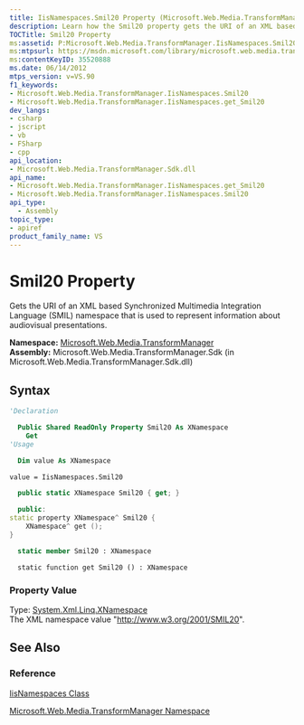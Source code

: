 ```yaml
---
title: IisNamespaces.Smil20 Property (Microsoft.Web.Media.TransformManager)
description: Learn how the Smil20 property gets the URI of an XML based Synchronized Multimedia Integration Language (SMIL) namespace.
TOCTitle: Smil20 Property
ms:assetid: P:Microsoft.Web.Media.TransformManager.IisNamespaces.Smil20
ms:mtpsurl: https://msdn.microsoft.com/library/microsoft.web.media.transformmanager.iisnamespaces.smil20(v=VS.90)
ms:contentKeyID: 35520888
ms.date: 06/14/2012
mtps_version: v=VS.90
f1_keywords:
- Microsoft.Web.Media.TransformManager.IisNamespaces.Smil20
- Microsoft.Web.Media.TransformManager.IisNamespaces.get_Smil20
dev_langs:
- csharp
- jscript
- vb
- FSharp
- cpp
api_location:
- Microsoft.Web.Media.TransformManager.Sdk.dll
api_name:
- Microsoft.Web.Media.TransformManager.IisNamespaces.get_Smil20
- Microsoft.Web.Media.TransformManager.IisNamespaces.Smil20
api_type:
  - Assembly
topic_type:
- apiref
product_family_name: VS
---
```


# Smil20 Property

Gets the URI of an XML based Synchronized Multimedia Integration Language (SMIL) namespace that is used to represent information about audiovisual presentations.

**Namespace:**  [Microsoft.Web.Media.TransformManager](microsoft-web-media-transformmanager-namespace.md)  
**Assembly:**  Microsoft.Web.Media.TransformManager.Sdk (in Microsoft.Web.Media.TransformManager.Sdk.dll)

## Syntax

```vb
'Declaration

  Public Shared ReadOnly Property Smil20 As XNamespace
    Get
'Usage

  Dim value As XNamespace

value = IisNamespaces.Smil20
```

```csharp
  public static XNamespace Smil20 { get; }
```

```cpp
  public:
static property XNamespace^ Smil20 {
    XNamespace^ get ();
}
```

``` fsharp
  static member Smil20 : XNamespace
```

```jscript
  static function get Smil20 () : XNamespace
```

### Property Value

Type: [System.Xml.Linq.XNamespace](https://msdn.microsoft.com/library/bb291898)  
The XML namespace value "<http://www.w3.org/2001/SMIL20>".  

## See Also

### Reference

[IisNamespaces Class](iisnamespaces-class-microsoft-web-media-transformmanager.md)

[Microsoft.Web.Media.TransformManager Namespace](microsoft-web-media-transformmanager-namespace.md)
